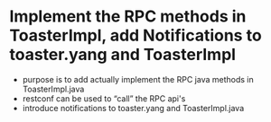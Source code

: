 # Implement the RPC methods in ToasterImpl, add Notifications to toaster.yang and ToasterImpl

- purpose is to add actually implement the RPC java methods in ToasterImpl.java 
- restconf can be used to “call” the RPC api's
- introduce notifications to toaster.yang and ToasterImpl.java

